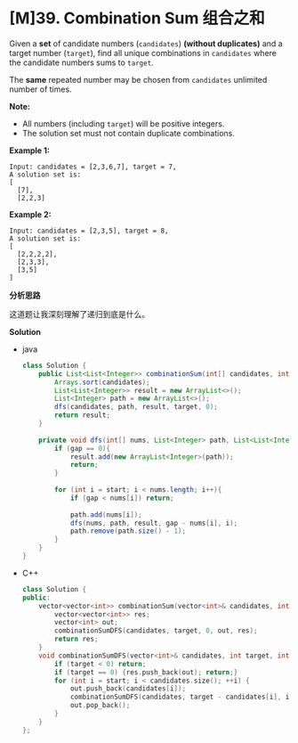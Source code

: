 # [M]39. Combination Sum 组合之和

Given a **set** of candidate numbers (`candidates`) **(without duplicates)** and a target number (`target`), find all unique combinations in `candidates` where the candidate numbers sums to `target`.

The **same** repeated number may be chosen from `candidates` unlimited number of times.

**Note:**

- All numbers (including `target`) will be positive integers.
- The solution set must not contain duplicate combinations.

**Example 1:**

```
Input: candidates = [2,3,6,7], target = 7,
A solution set is:
[
  [7],
  [2,2,3]
```

**Example 2:**

```
Input: candidates = [2,3,5], target = 8,
A solution set is:
[
  [2,2,2,2],
  [2,3,3],
  [3,5]
]
```

**分析思路**

这道题让我深刻理解了递归到底是什么。

**Solution**

+ java

  ```java
  class Solution {
      public List<List<Integer>> combinationSum(int[] candidates, int target) {
          Arrays.sort(candidates);
          List<List<Integer>> result = new ArrayList<>();
          List<Integer> path = new ArrayList<>();
          dfs(candidates, path, result, target, 0);
          return result;
      }
      
      private void dfs(int[] nums, List<Integer> path, List<List<Integer>> result, int gap, int start){
          if (gap == 0){
              result.add(new ArrayList<Integer>(path));
              return;
          }
          
          for (int i = start; i < nums.length; i++){
              if (gap < nums[i]) return;
              
              path.add(nums[i]);
              dfs(nums, path, result, gap - nums[i], i);
              path.remove(path.size() - 1);
          }
      }
  }
  ```

  

+ C++

  ```c++
  class Solution {
  public:
      vector<vector<int>> combinationSum(vector<int>& candidates, int target) {
          vector<vector<int>> res;
          vector<int> out;
          combinationSumDFS(candidates, target, 0, out, res);
          return res;
      }
      void combinationSumDFS(vector<int>& candidates, int target, int start, vector<int>& out, vector<vector<int>>& res) {
          if (target < 0) return;
          if (target == 0) {res.push_back(out); return;}
          for (int i = start; i < candidates.size(); ++i) {
              out.push_back(candidates[i]);
              combinationSumDFS(candidates, target - candidates[i], i, out, res);
              out.pop_back();
          }
      }
  };
  ```

  

